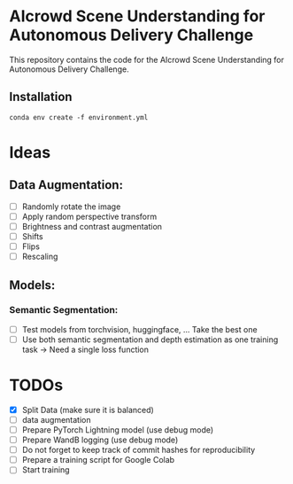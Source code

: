 
# AIcrowd Scene Understanding for Autonomous Delivery Challenge

This repository contains the code for the AIcrowd Scene Understanding for Autonomous Delivery Challenge.

## Installation

```
conda env create -f environment.yml
```

# Ideas

## Data Augmentation:

- [ ] Randomly rotate the image
- [ ] Apply random perspective transform
- [ ] Brightness and contrast augmentation
- [ ] Shifts
- [ ] Flips
- [ ] Rescaling

## Models:

### Semantic Segmentation:

- [ ] Test models from torchvision, huggingface, ... Take the best one
- [ ] Use both semantic segmentation and depth estimation as one training task -> Need a single loss function

# TODOs

- [x] Split Data (make sure it is balanced)
- [ ] data augmentation
- [ ] Prepare PyTorch Lightning model (use debug mode)
- [ ] Prepare WandB logging (use debug mode)
- [ ] Do not forget to keep track of commit hashes for reproducibility
- [ ] Prepare a training script for Google Colab
- [ ] Start training